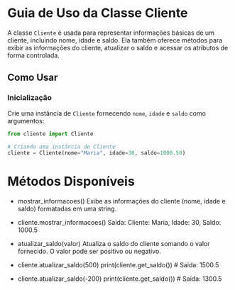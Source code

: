 # Guia de Uso da Classe Cliente

A classe `Cliente` é usada para representar informações básicas de um cliente, incluindo nome, idade e saldo. Ela também oferece métodos para exibir as informações do cliente, atualizar o saldo e acessar os atributos de forma controlada.

## Como Usar

### Inicialização
Crie uma instância de `Cliente` fornecendo `nome`, `idade` e `saldo` como argumentos:

```python
from cliente import Cliente

# Criando uma instância de Cliente
cliente = Cliente(nome="Maria", idade=30, saldo=1000.50)
```

# Métodos Disponíveis
- mostrar_informacoes()
Exibe as informações do cliente (nome, idade e saldo) formatadas em uma string.

- cliente.mostrar_informacoes()
Saída: Cliente: Maria, Idade: 30, Saldo: 1000.5

- atualizar_saldo(valor)
Atualiza o saldo do cliente somando o valor fornecido. O valor pode ser positivo ou negativo.

- cliente.atualizar_saldo(500)
print(cliente.get_saldo())  # Saída: 1500.5

- cliente.atualizar_saldo(-200)
print(cliente.get_saldo())  # Saída: 1300.5
